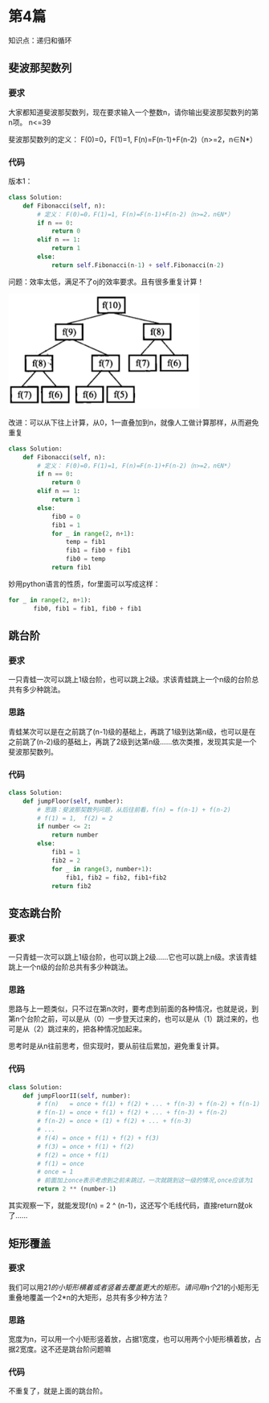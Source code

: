 # 第4篇

知识点：递归和循环

## 斐波那契数列

### 要求
大家都知道斐波那契数列，现在要求输入一个整数n，请你输出斐波那契数列的第n项。
n<=39

斐波那契数列的定义： F(0)=0，F(1)=1, F(n)=F(n-1)+F(n-2)（n>=2，n∈N*）

### 代码
版本1：
```python
class Solution:
    def Fibonacci(self, n):
        # 定义： F(0)=0，F(1)=1, F(n)=F(n-1)+F(n-2)（n>=2，n∈N*）
        if n == 0:
            return 0
        elif n == 1:
            return 1
        else:
            return self.Fibonacci(n-1) + self.Fibonacci(n-2)
 ```
 问题：效率太低，满足不了oj的效率要求。且有很多重复计算！
 
![](./images/5abe55a4-a305-11e8-b04d-fa163e7a698c.png)

改进：可以从下往上计算，从0，1一直叠加到n，就像人工做计算那样，从而避免重复

```python
class Solution:
    def Fibonacci(self, n):
        # 定义： F(0)=0，F(1)=1, F(n)=F(n-1)+F(n-2)（n>=2，n∈N*）
        if n == 0:
            return 0
        elif n == 1:
            return 1
        else:
            fib0 = 0
            fib1 = 1
            for _ in range(2, n+1):
                temp = fib1
                fib1 = fib0 + fib1
                fib0 = temp
            return fib1
```
妙用python语言的性质，for里面可以写成这样：
```python
for _ in range(2, n+1):
       fib0, fib1 = fib1, fib0 + fib1
```


## 跳台阶

### 要求
一只青蛙一次可以跳上1级台阶，也可以跳上2级。求该青蛙跳上一个n级的台阶总共有多少种跳法。

### 思路
青蛙某次可以是在之前跳了(n-1)级的基础上，再跳了1级到达第n级，也可以是在之前跳了(n-2)级的基础上，再跳了2级到达第n级……依次类推，发现其实是一个斐波那契数列。


### 代码
```python
class Solution:
    def jumpFloor(self, number):
        # 思路：斐波那契数列问题，从后往前看，f(n) = f(n-1) + f(n-2)
        # f(1) = 1,  f(2) = 2 
        if number <= 2:
            return number
        else:
            fib1 = 1
            fib2 = 2
            for _ in range(3, number+1):
                fib1, fib2 = fib2, fib1+fib2
            return fib2
```


## 变态跳台阶
### 要求
一只青蛙一次可以跳上1级台阶，也可以跳上2级……它也可以跳上n级。求该青蛙跳上一个n级的台阶总共有多少种跳法。

### 思路
思路与上一题类似，只不过在第n次时，要考虑到前面的各种情况，也就是说，到第n个台阶之前，可以是从（0）一步登天过来的，也可以是从（1）跳过来的，也可是从（2）跳过来的，把各种情况加起来。

思考时是从n往前思考，但实现时，要从前往后累加，避免重复计算。

### 代码
```python
class Solution:
    def jumpFloorII(self, number):
        # f(n)   = once + f(1) + f(2) + ... + f(n-3) + f(n-2) + f(n-1)
        # f(n-1) = once + f(1) + f(2) + ... + f(n-3) + f(n-2)
        # f(n-2) = once + (1) + f(2) + ... + f(n-3)
        # ...
        # f(4) = once + f(1) + f(2) + f(3)
        # f(3) = once + f(1) + f(2)
        # f(2) = once + f(1)
        # f(1) = once
        # once = 1
        # 前面加上once表示考虑到之前未跳过，一次就跳到这一级的情况,once应该为1
        return 2 ** (number-1)
```

其实观察一下，就能发现f(n) = 2 ^ (n-1)，这还写个毛线代码，直接return就ok了……


## 矩形覆盖
### 要求
我们可以用2*1的小矩形横着或者竖着去覆盖更大的矩形。请问用n个2*1的小矩形无重叠地覆盖一个2*n的大矩形，总共有多少种方法？

### 思路
宽度为n，可以用一个小矩形竖着放，占据1宽度，也可以用两个小矩形横着放，占据2宽度。这不还是跳台阶问题嘛

### 代码
不重复了，就是上面的跳台阶。

